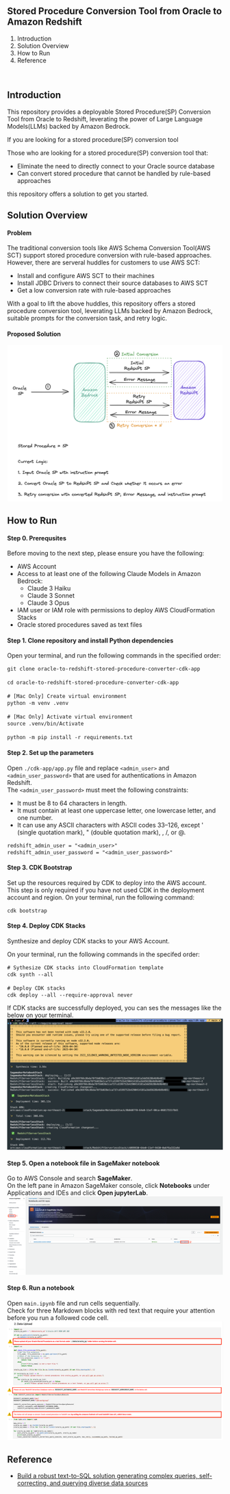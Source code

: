 ## Stored Procedure Conversion Tool from Oracle to Amazon Redshift
1. Introduction
2. Solution Overview
3. How to Run
4. Reference
</br>

## Introduction
This repository provides a deployable Stored Procedure(SP) Conversion Tool from Oracle to Redshift, leverating the power of Large Language Models(LLMs) backed by Amazon Bedrock.

If you are looking for a stored procedure(SP) conversion tool

Those who are looking for a stored procedure(SP) conversion tool that:
- Eliminate the need to directly connect to your Oracle source database
- Can convert stored procedure that cannot be handled by rule-based approaches

this repository offers a solution to get you started.

## Solution Overview
#### Problem
The traditional conversion tools like AWS Schema Conversion Tool(AWS SCT) support stored procedure conversion with rule-based approaches.
However, there are serveral huddles for customers to use AWS SCT:
- Install and configure AWS SCT to their machines
- Install JDBC Drivers to connect their source databases to AWS SCT
- Get a low conversion rate with rule-based approaches

With a goal to lift the above huddles, this repository offers a stored procedure conversion tool, leverating LLMs backed by Amazon Bedrock, suitable prompts for the conversion task, and retry logic.

#### Proposed Solution
<!--[Image] Architecture Diagram-->
![Architecture Diagram](./images/Image.jpg)


## How to Run
#### Step 0. Prerequsites
Before moving to the next step, please ensure you have the following:
- AWS Account
- Access to at least one of the following Claude Models in Amazon Bedrock: 
    - Claude 3 Haiku
    - Claude 3 Sonnet
    - Claude 3 Opus
- IAM user or IAM role with permissions to deploy AWS CloudFormation Stacks
- Oracle stored procedures saved as text files


#### Step 1. Clone repository and install Python dependencies

Open your terminal, and run the following commands in the specified order:
```
git clone oracle-to-redshift-stored-procedure-converter-cdk-app

cd oracle-to-redshift-stored-procedure-converter-cdk-app

# [Mac Only] Create virtual environment
python -m venv .venv

# [Mac Only] Activate virtual environment
source .venv/bin/Activate

python -m pip install -r requirements.txt
```


#### Step 2. Set up the parameters
Open ```./cdk-app/app.py``` file and replace ```<admin_user>``` and ```<admin_user_password>``` that are used for authentications in Amazon Redshift.</br>
The ```<admin_user_password>``` must meet the following constraints:
- It must be 8 to 64 characters in length.
- It must contain at least one uppercase letter, one lowercase letter, and one number.
- It can use any ASCII characters with ASCII codes 33–126, except ' (single quotation mark), " (double quotation mark), \, /, or @.

```
redshift_admin_user = "<admin_user>"
redshift_admin_user_password = "<admin_user_password>"
```

#### Step 3. CDK Bootstrap
Set up the resources required by CDK to deploy into the AWS account. </br>
This step is only required if you have not used CDK in the deployment account and region. On your terminal, run the following command:
```
cdk bootstrap
```

#### Step 4. Deploy CDK Stacks
Synthesize and deploy CDK stacks to your AWS Account.

On your terminal, run the following commands in the specifed order:
```
# Sythesize CDK stacks into CloudFormation template
cdk synth --all

# Deploy CDK stacks
cdk deploy --all --require-approval never
```
If CDK stacks are successfully deployed, you can ses the messages like the below on your terminal.
![CDK Deploy Result](./images/cdk_deploy_result.png
)

#### Step 5. Open a notebook file in SageMaker notebook

Go to AWS Console and search <strong>SageMaker</strong>.</br>
On the left pane in Amazon SageMaker console, click <strong>Notebooks</strong> under Applications and IDEs and click <strong>Open jupyterLab</strong>.
![SageMaker Console](./images/sagemaker_console.png)


#### Step 6. Run a notebook
Open ```main.ipynb``` file and run cells sequentially.</br>
Check for three Markdown blocks with red text that require your attention before you run a followed code cell.
![Warning](./images/warning(1).png)
![Warning](./images/warning(2).png)

## Reference
- [Build a robust text-to-SQL solution generating complex queries, self-correcting, and querying diverse data sources](https://aws.amazon.com/blogs/machine-learning/build-a-robust-text-to-sql-solution-generating-complex-queries-self-correcting-and-querying-diverse-data-sources/)
